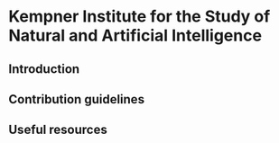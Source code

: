 # Kempner Institute for the Study of Natural and Artificial Intelligence

## Introduction
## Contribution guidelines
## Useful resources

